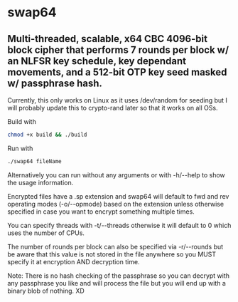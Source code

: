 # swap64
## Multi-threaded, scalable, x64 CBC 4096-bit block cipher that performs 7 rounds per block w/ an NLFSR key schedule, key dependant movements, and a 512-bit OTP key seed masked w/ passphrase hash.

Currently, this only works on Linux as it uses /dev/random
for seeding but I will probably update this to crypto-rand
later so that it works on all OSs.

Build with
``` sh
chmod +x build && ./build
```

Run with
``` sh
./swap64 fileName
```

Alternatively you can run without any arguments or
with -h/--help to show the usage information.

Encrypted files have a .sp extension and swap64 will default
to fwd and rev operating modes (-o/--opmode) based on the
extension unless otherwise specified in case you want to
encrypt something multiple times.

You can specify threads with -t/--threads otherwise
it will default to 0 which uses the number of CPUs.

The number of rounds per block can also be specified via
-r/--rounds but be aware that this value is not stored
in the file anywhere so you MUST specify it at
encryption AND decryption time.

Note: There is no hash checking of the passphrase so you
can decrypt with any passphrase you like and will process
the file but you will end up with a binary blob of nothing. XD
